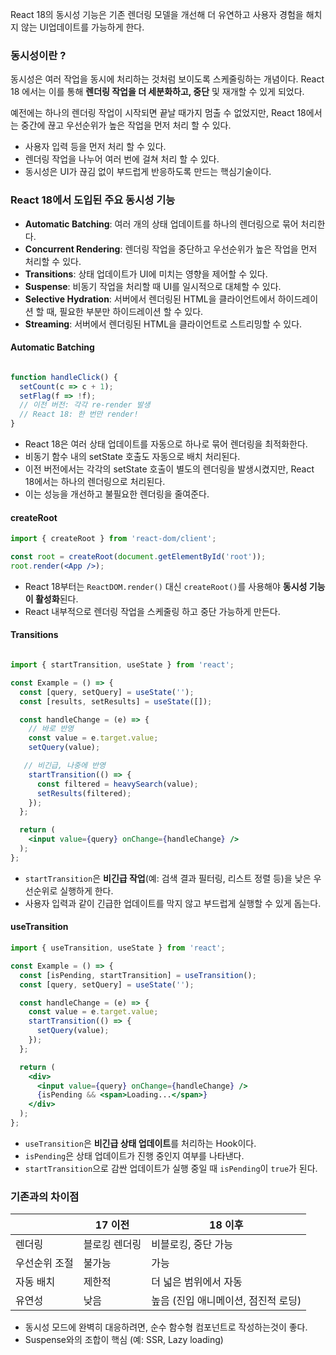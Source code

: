 React 18의 동시성 기능은 기존 렌더링 모델을 개선해 더 유연하고 사용자 경험을 해치지 않는 UI업데이트를 가능하게 한다.


### 동시성이란 ?

동시성은 여러 작업을 동시에 처리하는 것처럼 보이도록 스케줄링하는 개념이다. React 18 에서는 이를 통해 **렌더링 작업을 더 세분화하고, 중단** 및 재개할 수 있게 되었다.

예전에는 하나의 렌더링 작업이 시작되면 끝날 때가지 멈출 수 없었지만, React 18에서는 중간에 끊고 우선순위가 높은 작업을 먼저 처리 할 수 있다.

- 사용자 입력 등을 먼저 처리 할 수 있다.
- 렌더링 작업을 나누어 여러 번에 걸쳐 처리 할 수 있다.
- 동시성은 UI가 끊김 없이 부드럽게 반응하도록 만드는 핵심기술이다.

### React 18에서 도입된 주요 동시성 기능

- **Automatic Batching**: 여러 개의 상태 업데이트를 하나의 렌더링으로 묶어 처리한다.
- **Concurrent Rendering**: 렌더링 작업을 중단하고 우선순위가 높은 작업을 먼저 처리할 수 있다.
- **Transitions**: 상태 업데이트가 UI에 미치는 영향을 제어할 수 있다.
- **Suspense**: 비동기 작업을 처리할 때 UI를 일시적으로 대체할 수 있다.
- **Selective Hydration**: 서버에서 렌더링된 HTML을 클라이언트에서 하이드레이션 할 때, 필요한 부분만 하이드레이션 할 수 있다.
- **Streaming**: 서버에서 렌더링된 HTML을 클라이언트로 스트리밍할 수 있다.

#### Automatic Batching

``` jsx

function handleClick() {
  setCount(c => c + 1);
  setFlag(f => !f);
  // 이전 버전: 각각 re-render 발생
  // React 18: 한 번만 render!
}

```

- React 18은 여러 상태 업데이트를 자동으로 하나로 묶어 렌더링을 최적화한다.
- 비동기 함수 내의 setState 호출도 자동으로 배치 처리된다.
- 이전 버전에서는 각각의 setState 호출이 별도의 렌더링을 발생시켰지만, React 18에서는 하나의 렌더링으로 처리된다.
- 이는 성능을 개선하고 불필요한 렌더링을 줄여준다.
#### createRoot

``` jsx
import { createRoot } from 'react-dom/client';

const root = createRoot(document.getElementById('root'));
root.render(<App />);

```

- React 18부터는 `ReactDOM.render()` 대신 `createRoot()`를 사용해야 **동시성 기능이 활성화**된다.
- React 내부적으로 렌더링 작업을 스케줄링 하고 중단 가능하게 만든다.

#### Transitions

``` jsx

import { startTransition, useState } from 'react';

const Example = () => {
  const [query, setQuery] = useState('');
  const [results, setResults] = useState([]);

  const handleChange = (e) => {
	// 바로 반영
    const value = e.target.value;
    setQuery(value);

   // 비긴급, 나중에 반영
    startTransition(() => {
      const filtered = heavySearch(value);
      setResults(filtered);
    });
  };

  return (
    <input value={query} onChange={handleChange} />
  );
};

```

- `startTransition`은 **비긴급 작업**(예: 검색 결과 필터링, 리스트 정렬 등)을 낮은 우선순위로 실행하게 한다.
- 사용자 입력과 같이 긴급한 업데이트를 막지 않고 부드럽게 실행할 수 있게 돕는다.

#### useTransition

``` jsx
import { useTransition, useState } from 'react';

const Example = () => {
  const [isPending, startTransition] = useTransition();
  const [query, setQuery] = useState('');

  const handleChange = (e) => {
    const value = e.target.value;
    startTransition(() => {
      setQuery(value);
    });
  };

  return (
    <div>
      <input value={query} onChange={handleChange} />
      {isPending && <span>Loading...</span>}
    </div>
  );
};
```

- `useTransition`은 **비긴급 상태 업데이트**를 처리하는 Hook이다.
- `isPending`은 상태 업데이트가 진행 중인지 여부를 나타낸다.
- `startTransition`으로 감싼 업데이트가 실행 중일 때 `isPending`이 `true`가 된다.

### 기존과의 차이점


|         | 17 이전   | 18 이후                 |
| ------- | ------- | --------------------- |
| 렌더링     | 블로킹 렌더링 | 비블로킹, 중단 가능           |
| 우선순위 조절 | 불가능     | 가능                    |
| 자동 배치   | 제한적     | 더 넓은 범위에서 자동          |
| 유연성     | 낮음      | 높음 (진입 애니메이션, 점진적 로딩) |
- 동시성 모드에 완벽히 대응하려면, 순수 함수형 컴포넌트로 작성하는것이 좋다.
- Suspense와의 조합이 핵심 (예: SSR, Lazy loading)